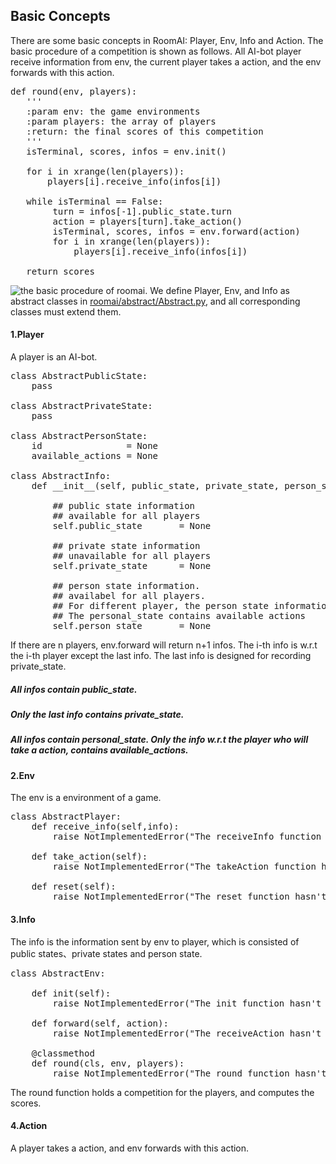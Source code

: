 
##  Basic Concepts

There are some basic concepts in RoomAI: Player, Env, Info and Action. The basic procedure of a competition is shown as follows. All AI-bot player receive information from env, the current player takes a action, and the env forwards with this action.

<pre>
def round(env, players):
   '''
   :param env: the game environments
   :param players: the array of players
   :return: the final scores of this competition
   '''
   isTerminal, scores, infos = env.init()

   for i in xrange(len(players)):
       players[i].receive_info(infos[i])

   while isTerminal == False:
        turn = infos[-1].public_state.turn
        action = players[turn].take_action()
        isTerminal, scores, infos = env.forward(action)
        for i in xrange(len(players)):
            players[i].receive_info(infos[i])

   return scores                
</pre>

![the basic procedure of roomai](https://github.com/roomai/RoomAI/blob/master/docs/game.png). We define Player, Env, and Info as abstract classes in [roomai/abstract/Abstract.py](https://github.com/roomai/RoomAI/blob/master/roomai/abstract/Abstract.py), and all corresponding classes must extend them.  


#### 1.Player

A player is an AI-bot.

<pre>
class AbstractPublicState:
    pass

class AbstractPrivateState:
    pass

class AbstractPersonState:
    id                = None
    available_actions = None

class AbstractInfo:
    def __init__(self, public_state, private_state, person_state):
       
        ## public state information
        ## available for all players
        self.public_state       = None

        ## private state information
        ## unavailable for all players
        self.private_state      = None
        
        ## person state information. 
        ## availabel for all players. 
        ## For different player, the person state information is different.
        ## The personal_state contains available actions
        self.person_state       = None
</pre>

If there are n players, env.forward will return n+1 infos. The i-th info is w.r.t the i-th player except the last info.
The last info is designed for recording private_state. 

##### All infos contain public_state. 

##### Only the last info contains private_state.

##### All infos contain personal_state. Only the info w.r.t the player who will take a action, contains available_actions.

#### 2.Env

The env is a environment of a game.

<pre>
class AbstractPlayer:
    def receive_info(self,info):
        raise NotImplementedError("The receiveInfo function hasn't been implemented") 

    def take_action(self):
        raise NotImplementedError("The takeAction function hasn't been implemented") 

    def reset(self):
        raise NotImplementedError("The reset function hasn't been implemented")
</pre>

#### 3.Info

The info is the information sent by env to player, which is consisted of public states、private states and person state.

<pre>
class AbstractEnv:

    def init(self):
        raise NotImplementedError("The init function hasn't been implemented")

    def forward(self, action):
        raise NotImplementedError("The receiveAction hasn't been implemented")

    @classmethod
    def round(cls, env, players):
        raise NotImplementedError("The round function hasn't been implemented")
</pre>

The round function holds a competition for the players, and computes the scores.

#### 4.Action

A player takes a action, and env forwards with this action.














